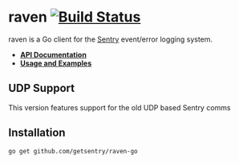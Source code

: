 # raven [![Build Status](https://travis-ci.org/getsentry/raven-go.png?branch=master)](https://travis-ci.org/getsentry/raven-go)

raven is a Go client for the [Sentry](https://github.com/getsentry/sentry)
event/error logging system.

- [**API Documentation**](https://godoc.org/github.com/getsentry/raven-go)
- [**Usage and Examples**](https://docs.getsentry.com/hosted/clients/go/)

## UDP Support ##
This version features support for the old UDP based Sentry comms

## Installation

```text
go get github.com/getsentry/raven-go
```
